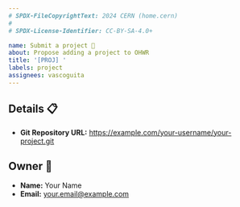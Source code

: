 ```yaml
---
# SPDX-FileCopyrightText: 2024 CERN (home.cern)
#
# SPDX-License-Identifier: CC-BY-SA-4.0+

name: Submit a project 🚀
about: Propose adding a project to OHWR
title: '[PROJ] '
labels: project
assignees: vascoguita
---
```


## Details 📋

- **Git Repository URL:** <https://example.com/your-username/your-project.git>

## Owner 👤

- **Name:** Your Name
- **Email:** <your.email@example.com>
